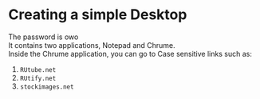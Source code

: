 # Creating a simple Desktop

The password is owo<br>
It contains two applications, Notepad and Chrume.<br>
Inside the Chrume application, you can go to Case sensitive links such as:<br>
1. `RUtube.net`<br>
2. `RUtify.net`<br>
3. `stockimages.net`<br>